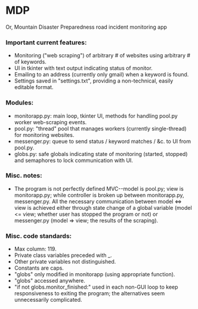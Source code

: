 # MDP
Or, Mountain Disaster Preparedness road incident monitoring app

### Important current features:
- Monitoring ("web scraping") of arbitrary # of websites using arbitrary # of keywords.
- UI in tkinter with text output indicating status of monitor.
- Emailing to an address (currently only gmail) when a keyword is found.
- Settings saved in "settings.txt", providing a non-technical, easily editable format.
      
### Modules:
- monitorapp.py: main loop, tkinter UI, methods for handling pool.py worker web-scraping events.
- pool.py: "thread" pool that manages workers (currently single-thread) for monitoring websites.
- messenger.py: queue to send status / keyword matches / &c. to UI from pool.py.
- globs.py: safe globals indicating state of monitoring (started, stopped) and semaphores to lock communication with UI.

### Misc. notes:
- The program is not perfectly defined MVC--model is pool.py; view is monitorapp.py; while controller is broken up between monitorapp.py, messenger.py. All the necessary communication between model <=> view is achieved either through state change of a global variable (model <= view; whether user has stopped the program or not) or messenger.py (model => view; the results of the scraping).

### Misc. code standards:
- Max column: 119.
- Private class variables preceded with _.
- Other private variables not distinguished.
- Constants are caps.
- "globs" only modified in monitorapp (using appropriate function).
- "globs" accessed anywhere.
- "if not globs.monitor_finished:" used in each non-GUI loop to keep responsiveness to exiting the program; the alternatives seem unnecessarily complicated.
